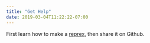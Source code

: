 ```yaml
---
title: "Get Help"
date: 2019-03-04T11:22:22-07:00
---
```


First learn how to make a [reprex](https://www.tidyverse.org/help/#reprex), 
then share it on Github.
